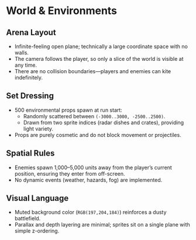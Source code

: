 # World & Environments

## Arena Layout
- Infinite-feeling open plane; technically a large coordinate space with no walls.
- The camera follows the player, so only a slice of the world is visible at any time.
- There are no collision boundaries—players and enemies can kite indefinitely.

## Set Dressing
- 500 environmental props spawn at run start:
  - Randomly scattered between `(-3000..3000, -2500..2500)`.
  - Drawn from two sprite indices (radar dishes and crates), providing light variety.
- Props are purely cosmetic and do not block movement or projectiles.

## Spatial Rules
- Enemies spawn 1,000–5,000 units away from the player’s current position, ensuring they enter from off-screen.
- No dynamic events (weather, hazards, fog) are implemented.

## Visual Language
- Muted background color (`RGB(197,204,184)`) reinforces a dusty battlefield.
- Parallax and depth layering are minimal; sprites sit on a single plane with simple z-ordering.
